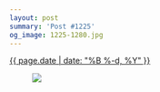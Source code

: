 ```yaml
---
layout: post
summary: 'Post #1225'
og_image: 1225-1280.jpg
---
```


<p>
 <time>
  <a href="/1225">
   {{ page.date | date: "%B %-d, %Y" }}
  </a>
 </time>
 <a href="/1225">
  <figure data-taken="10/11/2020">
   <img sizes="(min-width: 700px) 50vw, calc(100vw - 2rem)" src="{{ site.assets_url }}/1225-640.jpg" srcset="{{ site.assets_url }}/1225-320.jpg 320w, {{ site.assets_url }}/1225-640.jpg 640w, {{ site.assets_url }}/1225-960.jpg 960w, {{ site.assets_url }}/1225-1280.jpg 1280w"/>
  </figure>
 </a>
</p>
